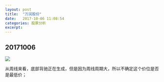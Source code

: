 ```yaml
---
layout: post
title:  "万润股份"
date:   2017-10-06 11:08:54
categories: 股票分析
excerpt: 
---
```


## 20171006

![](http://7fva1e.com1.z0.glb.clouddn.com/%E4%B8%87%E6%B6%A6%E8%82%A1%E4%BB%BD_20171006112458.png)

从周线来看，底部背驰正在生成，但是因为周线周期大，所以不确定这个价位是否是最低价；

